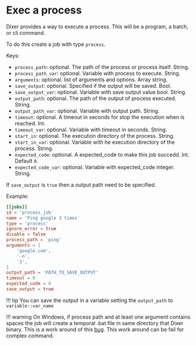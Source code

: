 # Exec a process

Dixer provides a way to execute a process. This will be a program, a batch, or cli command.

To do this create a job with type `process`.

Keys:

- `process_path`: optional. The path of the process or process itself. String.
- `process_path_var`: optional. Variable with process to execute. String.
- `arguments`: optional. list of arguments and options. Array string.
- `save_output`: optional. Specified if the output will be saved. Bool.
- `save_output_var`: optional. Variable with save output value bool. String.
- `output_path`: optional. The path of the output of process executed. String.
- `output_path_var`: optional. Variable with output path. String.
- `timeout`: optional. A timeout in seconds for stop the execution when is reached. Int.
- `timeout_var`: optional. Variable with timeout in seconds. String.
- `start_in`: optional. The execution directory of the process. String.
- `start_in_var`: optional. Variable with he execution directory of the process. String.
- `expected_code`: optional. A expected_code to make this job succedd. Int. Default `0`.
- `expected_code_var`: optional. Variable with expected_code integer. String.


If `save_output` is `true` then a output path need to be specified.

Example:

```toml
[[jobs]]
id = 'process_job'
name = 'Ping google 3 times'
type = 'process'
ignore_error = true
disable = false
process_path = 'ping'
arguments = [
    'google.com',
	'-n',
    '3',
]
output_path = 'PATH_TO_SAVE_OUTPUT'
timeout = 0
expected_code = 0
save_output = true
```
!!! tip
    You can save the output in a variable setting the `output_path` to `variable::var_name`

!!! warning
    On Windows, if process path and at least one argument contains spaces the job will create a temporal .bat file in same directory that Dixer binary. This is a work around of this [bug](https://github.com/golang/go/issues/17149). This work around can be fail for complex command.